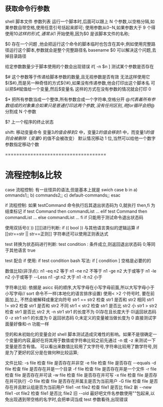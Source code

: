 ## 获取命令行参数

shell 脚本文件 参数列表 运行一个脚本时,后面可以跟上 N 个参数,以空格分隔,如果参数自带空格,使用任意引号括起来即可;
使用参数从$0-$N,如果参数大于 9 个得使用${10}这样的形式,通常从$1 开始使用,因为$0 是该脚本文件的名称;

$0 存在一个问题 ,他会把运行这个命令的脚本临时也包含在其中,例如使用完整路径运行这个脚本,参数就会是整个完整路径名
basename $0 可以解决这个问题,去掉目录路径

给定参数数量少于脚本使用的个数会出现错误
if[ -n $n ] 测试某个参数是否存在

$#    这个参数等于传递给脚本参数的数量,且无视参数是否有效
无法这样使用它${$#},而是另一种奇怪的方式${!#},如果没有传递参数,他会打印出这个脚本名
可以把$#赋值给一个变量,然后$变量名 这样的方式在没有参数的情况就会打印 0

$*    把所有参数当成一个整体,所有参数合成一个字符串,空格分开
$@ 代表着所有参数组成的对象集合
如果只是普通打印这两个参数,没有任何区别,用 for 循环会把$@分割成 N 个参数

$? 上一个程序的终止状态

shift: 移动变量命令
变量$3 的值会移到$2 中，变量$2 的值会移到$1 中，而变量$1 的值则会被删除（变量$0 的值不会被改变）
默认情况移动 1 位,当然可以给他一个数字参数指定移动个数

====================================

# 流程控制&比较

case 流程控制:
有一丝怪异的语法,但是基本上就是 swich
case b in
a) ommands1;;
b) commands2;;
c) default-commands;;
esac

if 流程控制:
如果 testCommand 命令执行后其退出状态码为 0,就执行 then,fi 为结束标记
if test Command
then
commandList
...
elif test Command
then
commandList
...
else
commandList
...
fi
if 只能用于测试命令退出状态码

使用双括号(( )) [[]]]进行判断:
if (( bool )) 与其他语言类似的逻辑运算
if [[str==str || str==正则]] 字符串还可以使用正则表达式

test 转换为状态码进行判断:
test condition : 条件成立,则返回退出状态码 0;等同于其他语言 true

test 配合 if 使用:
if test condition
bash 写法:
if [ condition ] 空格是必要的的

数值比较(非浮点):
n1 -eq n2 等于
n1 -ne n2 不等于
n1 -ge n2 大于或等于
n1 -le n2 小于或等于 --Less
n1 -gt n2 大于
n1 -lt n2 小于

字符串比较:
依据是 asicc 码的顺序,大写字母在小写字母前面,所以大写字母小于小写字母// sort 命令不一样(本地化的语言排序设置)
使用< >2 个符号时, 要在前面加上\, 不然会被解释成重定向符号
str1 == str2 检查 str1 是否和 str2 相同
str1 != str2 检查 str1 是否和 str2 不同
str1 < str2 检查 str1 是否比 str2 小
str1 > str2 检查 str1 是否比 str2 大
-n str1 str1 的长度不为 0(存在且长度大于 0)返回状态码 0
-z str1 str1 的长度为 0 返回状态码 0;未定义的变量被当做长度为 0
直接测试字面量好像和-n 功能一样

空的和未初始化的变量会对 shell 脚本测试造成灾难性的影响。如果不是很确定一个变量的内容,最好在将其用于数值或字符串比较之前先通过 -n 或 -z 来测试一下变量是否含有值。
可以看出来数值比较用了文字符号,字符串比较用了数学符号,则是为了更好的区分是在做何种比较运算;

文件比较:
-s file 检查 file 是否存在并非空
-e file 检查 file 是否存在 --equals
-d file 检查 file 是否存在并是一个目录
-f file 检查 file 是否存在并是一个文件
-r file 检查 file 是否存在并可读
-w file 检查 file 是否存在并可写
-x file 检查 file 是否存在并可执行
-O file 检查 file 是否存在并属主是否为当前用户
-G file 检查 file 是否存在并且默认组是否为当前用户
file1 -nt file2 检查 file1 是否比 file2 新 --new
file1 -ot file2 检查 file1 是否比 file2 旧 --old
最好吧文件名参数使用""包起来,以免出现遇到带空格的名字时,会把单词当成 test 参数看待,出现错误
